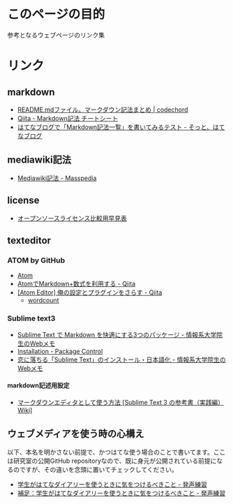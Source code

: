 # このページの目的
参考となるウェブページのリンク集

# リンク
## markdown
- [README.mdファイル。マークダウン記法まとめ | codechord](http://codechord.com/2012/01/readme-markdown/)
- [Qiita - Markdown記法 チートシート](http://qiita.com/Qiita/items/c686397e4a0f4f11683d)
- [はてなブログで「Markdown記法一覧」を書いてみるテスト - そっと、はてなブログ](http://mametanuki.hateblo.jp/entry/2012/09/22/MarkdownList#Unordered%20Lists)


## mediawiki記法
- [Mediawiki記法 - Masspedia](http://axnsword.sakura.ne.jp/mp/index.php?title=Mediawiki%E8%A8%98%E6%B3%95)

## license
- [オープンソースライセンス比較用早見表](https://docs.google.com/spreadsheets/d/1smp9rjunA2DeagL65gy2fqUC-7i-90gQZk2uJ81hE0M/htmlview?sle=true#gid=0)

## texteditor
### ATOM by GitHub
- [Atom](https://atom.io/)
- [AtomでMarkdown+数式を利用する - Qiita](http://qiita.com/noppefoxwolf/items/335323b98f0400a6f07d)
- [[Atom Editor] 俺の設定とプラグインをさらす - Qiita](http://qiita.com/agektmr/items/4da2c362fef6598fc382)
  - [wordcount](https://atom.io/packages/wordcount)


### Sublime text3
- [Sublime Text で Markdown を快適にする3つのパッケージ - 情報系大学院生のWebメモ](http://webmem.hatenablog.com/entry/sublime-text-markdown)
- [Installation - Package Control](https://packagecontrol.io/installation#st3)
- [恋に落ちる「Sublime Text」のインストール・日本語化 - 情報系大学院生のWebメモ](http://webmem.hatenablog.com/entry/sublime-text)
#### markdown記述用設定
- [マークダウンエディタとして使う方法 [Sublime Text 3 の参考書（実践編）Wiki]](http://futago-life.com/sublime-text3-wiki/how-to/markdown)


## ウェブメディアを使う時の心構え
以下、本名を明かさない前提で、かつはてな使う場合のことで書いてます。ここは研究室の公開GitHub repositoryなので、既に身元が公開されている前提になるのですが、その違いを念頭に置いてチェックしてください。

- [学生がはてなダイアリーを使うときに気をつけるべきこと - 発声練習](http://d.hatena.ne.jp/next49/20090209/p4)
- [補足：学生がはてなダイアリーを使うときに気をつけるべきこと - 発声練習](http://d.hatena.ne.jp/next49/20090211/p1)
